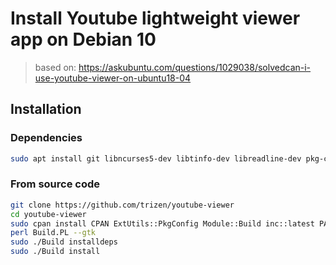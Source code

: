 # Install Youtube lightweight viewer app on Debian 10
> based on: https://askubuntu.com/questions/1029038/solvedcan-i-use-youtube-viewer-on-ubuntu18-04

## Installation

### Dependencies
```bash
sudo apt install git libncurses5-dev libtinfo-dev libreadline-dev pkg-config libgtk2.0-dev libcanberra-gtk-module
```
### From source code 
```bash
git clone https://github.com/trizen/youtube-viewer
cd youtube-viewer
sudo cpan install CPAN ExtUtils::PkgConfig Module::Build inc::latest PAR::Dist Term::ReadLine::Gnu::XS Unicode::GCString LWP::Protocol::https Data::Dump JSON Gtk2 File::ShareDir
perl Build.PL --gtk
sudo ./Build installdeps
sudo ./Build install
```
